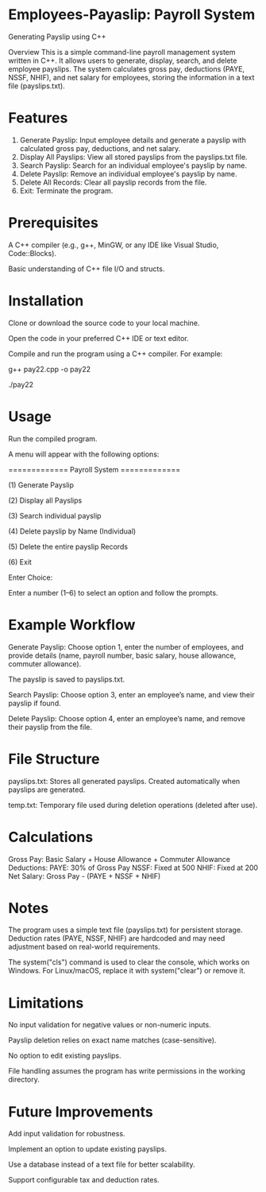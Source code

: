 # Employees-Payaslip: Payroll System
Generating Payslip using C++

Overview
This is a simple command-line payroll management system written in C++. It allows users to generate, display, search, and delete employee payslips. The system calculates gross pay, deductions (PAYE, NSSF, NHIF), and net salary for employees, storing the information in a text file (payslips.txt).

# Features
1. Generate Payslip: Input employee details and generate a payslip with calculated gross pay, deductions, and net salary.
2. Display All Payslips: View all stored payslips from the payslips.txt file.
3. Search Payslip: Search for an individual employee's payslip by name.
4. Delete Payslip: Remove an individual employee's payslip by name.
5. Delete All Records: Clear all payslip records from the file.
6. Exit: Terminate the program.

# Prerequisites
A C++ compiler (e.g., g++, MinGW, or any IDE like Visual Studio, Code::Blocks).

Basic understanding of C++ file I/O and structs.

# Installation
Clone or download the source code to your local machine.

Open the code in your preferred C++ IDE or text editor.

Compile and run the program using a C++ compiler. For example:

g++ pay22.cpp -o pay22

./pay22

# Usage
Run the compiled program.

A menu will appear with the following options:

============= Payroll System =============

(1) Generate Payslip

(2) Display all Payslips

(3) Search individual payslip

(4) Delete payslip by Name (Individual)

(5) Delete the entire payslip Records

(6) Exit

Enter Choice:

Enter a number (1–6) to select an option and follow the prompts.

# Example Workflow
Generate Payslip: Choose option 1, enter the number of employees, and provide details (name, payroll number, basic salary, house allowance, commuter allowance). 

The payslip is saved to payslips.txt.

Search Payslip: Choose option 3, enter an employee’s name, and view their payslip if found.

Delete Payslip: Choose option 4, enter an employee’s name, and remove their payslip from the file.

# File Structure
payslips.txt: Stores all generated payslips. Created automatically when payslips are generated.

temp.txt: Temporary file used during deletion operations (deleted after use).

# Calculations
Gross Pay: Basic Salary + House Allowance + Commuter Allowance
Deductions:
        PAYE: 30% of Gross Pay
        NSSF: Fixed at 500
        NHIF: Fixed at 200
        Net Salary: Gross Pay - (PAYE + NSSF + NHIF)

# Notes
The program uses a simple text file (payslips.txt) for persistent storage.
Deduction rates (PAYE, NSSF, NHIF) are hardcoded and may need adjustment based on real-world requirements.

The system("cls") command is used to clear the console, which works on Windows. For Linux/macOS, replace it with system("clear") or remove it.

# Limitations
No input validation for negative values or non-numeric inputs.

Payslip deletion relies on exact name matches (case-sensitive).

No option to edit existing payslips.

File handling assumes the program has write permissions in the working directory.

# Future Improvements
Add input validation for robustness.

Implement an option to update existing payslips.

Use a database instead of a text file for better scalability.

Support configurable tax and deduction rates.

